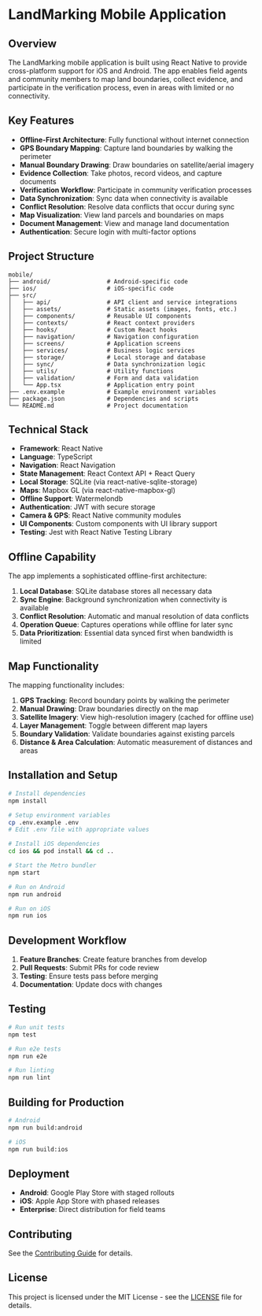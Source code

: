 # LandMarking Mobile Application

## Overview

The LandMarking mobile application is built using React Native to provide cross-platform support for iOS and Android. The app enables field agents and community members to map land boundaries, collect evidence, and participate in the verification process, even in areas with limited or no connectivity.

## Key Features

- **Offline-First Architecture**: Fully functional without internet connection
- **GPS Boundary Mapping**: Capture land boundaries by walking the perimeter
- **Manual Boundary Drawing**: Draw boundaries on satellite/aerial imagery
- **Evidence Collection**: Take photos, record videos, and capture documents
- **Verification Workflow**: Participate in community verification processes
- **Data Synchronization**: Sync data when connectivity is available
- **Conflict Resolution**: Resolve data conflicts that occur during sync
- **Map Visualization**: View land parcels and boundaries on maps
- **Document Management**: View and manage land documentation
- **Authentication**: Secure login with multi-factor options

## Project Structure

```
mobile/
├── android/                # Android-specific code
├── ios/                    # iOS-specific code
├── src/
│   ├── api/                # API client and service integrations
│   ├── assets/             # Static assets (images, fonts, etc.)
│   ├── components/         # Reusable UI components
│   ├── contexts/           # React context providers
│   ├── hooks/              # Custom React hooks
│   ├── navigation/         # Navigation configuration
│   ├── screens/            # Application screens
│   ├── services/           # Business logic services
│   ├── storage/            # Local storage and database
│   ├── sync/               # Data synchronization logic
│   ├── utils/              # Utility functions
│   ├── validation/         # Form and data validation
│   └── App.tsx             # Application entry point
├── .env.example            # Example environment variables
├── package.json            # Dependencies and scripts
└── README.md               # Project documentation
```

## Technical Stack

- **Framework**: React Native
- **Language**: TypeScript
- **Navigation**: React Navigation
- **State Management**: React Context API + React Query
- **Local Storage**: SQLite (via react-native-sqlite-storage)
- **Maps**: Mapbox GL (via react-native-mapbox-gl)
- **Offline Support**: Watermelondb
- **Authentication**: JWT with secure storage
- **Camera & GPS**: React Native community modules
- **UI Components**: Custom components with UI library support
- **Testing**: Jest with React Native Testing Library

## Offline Capability

The app implements a sophisticated offline-first architecture:

1. **Local Database**: SQLite database stores all necessary data
2. **Sync Engine**: Background synchronization when connectivity is available
3. **Conflict Resolution**: Automatic and manual resolution of data conflicts
4. **Operation Queue**: Captures operations while offline for later sync
5. **Data Prioritization**: Essential data synced first when bandwidth is limited

## Map Functionality

The mapping functionality includes:

1. **GPS Tracking**: Record boundary points by walking the perimeter
2. **Manual Drawing**: Draw boundaries directly on the map
3. **Satellite Imagery**: View high-resolution imagery (cached for offline use)
4. **Layer Management**: Toggle between different map layers
5. **Boundary Validation**: Validate boundaries against existing parcels
6. **Distance & Area Calculation**: Automatic measurement of distances and areas

## Installation and Setup

```bash
# Install dependencies
npm install

# Setup environment variables
cp .env.example .env
# Edit .env file with appropriate values

# Install iOS dependencies
cd ios && pod install && cd ..

# Start the Metro bundler
npm start

# Run on Android
npm run android

# Run on iOS
npm run ios
```

## Development Workflow

1. **Feature Branches**: Create feature branches from develop
2. **Pull Requests**: Submit PRs for code review
3. **Testing**: Ensure tests pass before merging
4. **Documentation**: Update docs with changes

## Testing

```bash
# Run unit tests
npm test

# Run e2e tests
npm run e2e

# Run linting
npm run lint
```

## Building for Production

```bash
# Android
npm run build:android

# iOS
npm run build:ios
```

## Deployment

- **Android**: Google Play Store with staged rollouts
- **iOS**: Apple App Store with phased releases
- **Enterprise**: Direct distribution for field teams

## Contributing

See the [Contributing Guide](../../CONTRIBUTING.md) for details.

## License

This project is licensed under the MIT License - see the [LICENSE](../../LICENSE) file for details.